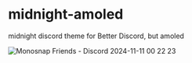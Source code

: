 # midnight-amoled
midnight discord theme for Better Discord, but amoled

![Monosnap Friends - Discord 2024-11-11 00 22 23](https://github.com/user-attachments/assets/aa4d2205-8a62-4f32-af24-3ca348d1c749)
